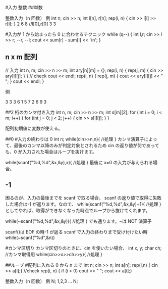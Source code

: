 #入力 整数 ##単数

整数入力（n 回数）
例
int n;
cin >> n;
int l[n], r[n];
rep(i, n) { cin >> l[i] >> r[i]; }
2
6 8 //l[0],r[0]
3 3

#入力が 1 から始まったら 0 に合わせるテクニック
while (q--) {
int l,r;
cin >> l >> r;
--r, --l;
cout << sum[r] - sum[l] << '\n';
}

## n x m 配列

// 入力
int n, m;
cin >> n >> m;
int ary[n][m] = {};
rep(i, n) {
rep(j, m) { cin >> ary[i][j]; }
}
// check
cout << endl;
rep(i, n) {
rep(j, m) { cout << ary[i][j] << " "; }
cout << endl;
}

例

3 3
3 6 1
5 7 2
6 9 3

##2 桁のカンマ付き入力
int n, m;
cin >> n >> m;
int s[m][2];
for (int i = 0; i < m; i++) {
for (int j = 0; j < 2; j++) {
cin >> s[i][j];
}
}

配列初期値に変数が使える。

##0 #入力の終わりは 0
int n;
while(cin>>n,n){
//処理
}
カンマ演算子によって、最後のカンマ以降のみが判定対象とされるため
cin の返り値が何であっても、0 が入力された場合はループを抜けます。

while(scanf("%d,%d",&x,&y),x){
//処理
}
最後に x=0 の入力が与えられる場合。

## -1

困るのが、入力の最後までを scanf で取る場合。
scanf の返り値で取得に失敗した場合は-1 が返ります。なので、
while(scanf("%d,%d",&x,&y)+1){
//処理
}
としてやれば、取得ができなくなった時点でループから抜けてくれます。

while(~scanf("%d,%d",&x,&y)){
//処理
}
でも通ります。~は NOT 演算子

scanf()は EOF の時-1 が返る
scanf で入力の終わりまで受け付けたい時
while(~scanf("%d",&n))

#カンマ区切り
カンマ区切りのときに、cin を使いたい場合、
int x, y;
char ch; //カンマ取得用
while(cin>>x>>ch>>y){
//処理
}

##ループ #配列に入れる 0 から n まで
int n;
cin >> n;
int a[n];
rep(i,n) {
cin >> a[i];}
//check
rep(i, n) {
if (i > 0) cout << " ";
cout << a[i];}

整数入力（n 回数）
例
N;
1,2,3 ... N;
